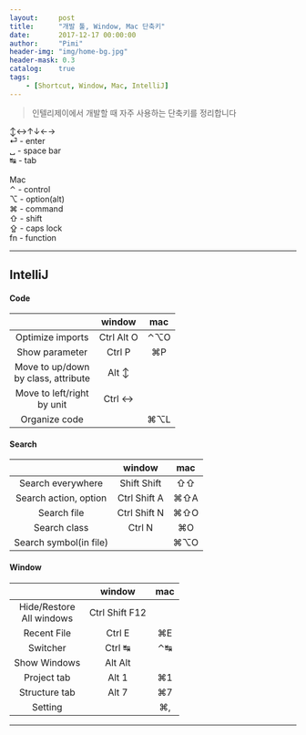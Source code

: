 ```yaml
---
layout:     post
title:      "개발 툴, Window, Mac 단축키"
date:       2017-12-17 00:00:00
author:     "Pimi"
header-img: "img/home-bg.jpg"
header-mask: 0.3
catalog:    true
tags:
    - [Shortcut, Window, Mac, IntelliJ]
---
```


> 인텔리제이에서 개발할 때 자주 사용하는 단축키를 정리합니다

↕↔↑↓←→<br>
⏎	- enter<br>
␣	- space bar<br>
↹	- tab<br><br>
Mac<br>
⌃	- control<br>
⌥	- option(alt)<br>
⌘	- command<br>
⇧	- shift<br>
⇪	- caps lock<br>
fn	- function<br>

--------------------------------------

## IntelliJ
#### Code

|                                      |window    |mac  |
|:------------------------------------:|:--------:|:---:|
|Optimize imports                      |Ctrl Alt O|⌃⌥O |
|Show parameter                        |Ctrl P    |⌘P  |
|Move to up/down<br>by class, attribute|Alt ↕     |     |
|Move to left/right<br>by unit         |Ctrl ↔    |     |
|Organize code                         |          |⌘⌥L|


#### Search

|                      |window      |mac  |
|:-------------------: |:----------:|:---:|
|Search everywhere     |Shift Shift |⇧⇧   |
|Search action, option |Ctrl Shift A|⌘⇧A  |
|Search file           |Ctrl Shift N|⌘⇧O  |
|Search class          |Ctrl N      |⌘O   |
|Search symbol(in file)|            |⌘⌥O |



#### Window

|                           |window        |mac  |
|:-------------------------:|:------------:|:---:|
|Hide/Restore<br>All windows|Ctrl Shift F12|     |
|Recent File                |Ctrl E        |⌘E   |
|Switcher                   |Ctrl ↹       |⌃↹   |
|Show Windows               |Alt Alt       |     |
|Project tab                |Alt 1         |⌘1   |
|Structure tab              |Alt 7         |⌘7   |
|Setting                    |              |⌘,   |

--------------------------------------